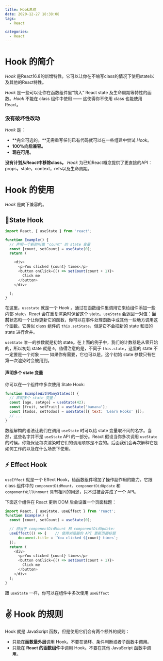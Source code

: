 ```yaml
---
title: Hook总结
date: 2020-12-27 18:38:08
tags: 
  - React

categories: 
  - React
---
```


# **Hook 的简介**

*Hook* 是React16.8的新增特性。它可以让你在不缩写class的情况下使用state以及其他的React特性。

*Hook* 是一些可以让你在函数组件里“钩入” React state 及生命周期等特性的函数。*Hook* 不能在 class 组件中使用 —— 这使得你不使用 class 也能使用 React。

### **没有破坏性改动**

*Hook* 是：

- **完全可选的。**无需重写任何已有代码就可以在一些组建中尝试 *Hook*。
- **100%向后兼容。**
- **现在可用。**

**没有计划从React中移除class。** *Hook* 为已知React概念提供了更直接的API：props，state，context，refs以及生命周期。



# **Hook 的使用**

*Hook* 是向下兼容的。

## 📌**State Hook**

```javascript
import React, { useState } from 'react';

function Example() {
  // 声明一个新的叫做 "count" 的 state 变量  
  const [count, setCount] = useState(0);
  return (

    <div>
      <p>You clicked {count} times</p>
      <button onClick={() => setCount(count + 1)}>
        Click me
      </button>
    </div>

  );
}
```

在这里，`usestate` 就是一个 *Hook* 。通过在函数组件里调用它来给组件添加一些内部 state。React 会在重复渲染时保留这个 state。`useState` 会返回一对值：**当前**状态和一个让你更新它的函数，你可以在事件处理函数中或其他一些地方调用这个函数。它类似 class 组件的 `this.setState`，但是它不会把新的 state 和旧的 state 进行合并。

`useState` 唯一的参数就是初始 state。在上面的例子中，我们的计数器是从零开始的，所以初始 state 就是 `0`。值得注意的是，不同于 `this.state`，这里的 state 不一定要是一个对象 —— 如果你有需要，它也可以是。这个初始 state 参数只有在第一次渲染时会被用到。

#### 声明多个 state 变量

你可以在一个组件中多次使用 State Hook:

```javascript
function ExampleWithManyStates() {
  // 声明多个 state 变量！
  const [age, setAge] = useState(42);
  const [fruit, setFruit] = useState('banana');
  const [todos, setTodos] = useState([{ text: 'Learn Hooks' }]);
  // ...
}
```

数组解构的语法让我们在调用 `useState` 时可以给 state 变量取不同的名字。当然，这些名字并不是 `useState` API 的一部分。React 假设当你多次调用 `useState` 的时候，你能保证每次渲染时它们的调用顺序是不变的。后面我们会再次解释它是如何工作的以及在什么场景下使用。



## ⚡️ Effect Hook

`useEffect` 就是一个 Effect Hook，给函数组件增加了操作副作用的能力。它跟 class 组件中的 `componentDidMount`、`componentDidUpdate` 和 `componentWillUnmount` 具有相同的用途，只不过被合并成了一个 API。

下面这个组件在 React 更新 DOM 后会设置一个页面标题：

```javascript
import React, { useState, useEffect } from 'react';
function Example() {
  const [count, setCount] = useState(0);

  // 相当于 componentDidMount 和 componentDidUpdate:  
  useEffect(() => {    // 使用浏览器的 API 更新页面标题    
      document.title = `You clicked ${count} times`; 
  });
  return (
    <div>
      <p>You clicked {count} times</p>
      <button onClick={() => setCount(count + 1)}>
        Click me
      </button>
    </div>
  );
}
```

跟 `useState` 一样，你可以在组件中多次使用 `useEffect`

# ✌️ **Hook 的规则**

Hook 就是 JavaScript 函数，但是使用它们会有两个额外的规则：

- 只能在**函数最外层**调用 Hook。不要在循环、条件判断或者子函数中调用。
- 只能在 **React 的函数组件**中调用 Hook。不要在其他 JavaScript 函数中调用。

